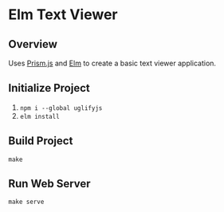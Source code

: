 # Elm Text Viewer

## Overview
Uses [Prism.js](https://prismjs.com/) and [Elm](https://elm-lang.org/) to create a basic text viewer application.

## Initialize Project
1. `npm i --global uglifyjs`
2. `elm install`

## Build Project
`make`

## Run Web Server
`make serve`